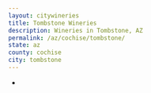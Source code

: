 ```yaml
---
layout: citywineries
title: Tombstone Wineries
description: Wineries in Tombstone, AZ
permalink: /az/cochise/tombstone/
state: az
county: cochise
city: tombstone
---
```

-
